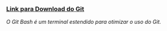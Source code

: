 ### [Link para Download do Git](https://git-scm.com/download/win)

*O Git Bash é um terminal estendido para otimizar o uso do Git.*
